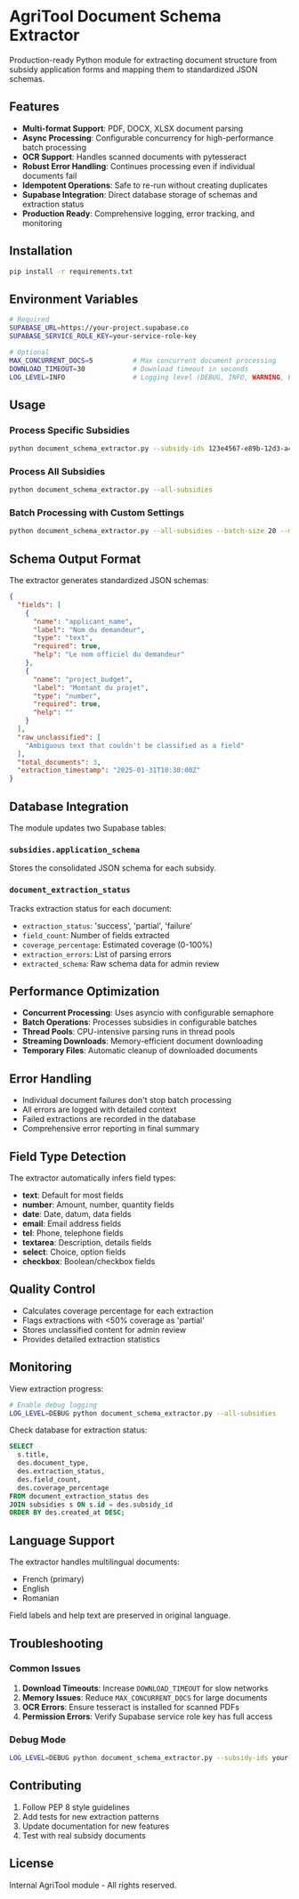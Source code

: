 # AgriTool Document Schema Extractor

Production-ready Python module for extracting document structure from subsidy application forms and mapping them to standardized JSON schemas.

## Features

- **Multi-format Support**: PDF, DOCX, XLSX document parsing
- **Async Processing**: Configurable concurrency for high-performance batch processing
- **OCR Support**: Handles scanned documents with pytesseract
- **Robust Error Handling**: Continues processing even if individual documents fail
- **Idempotent Operations**: Safe to re-run without creating duplicates
- **Supabase Integration**: Direct database storage of schemas and extraction status
- **Production Ready**: Comprehensive logging, error tracking, and monitoring

## Installation

```bash
pip install -r requirements.txt
```

## Environment Variables

```bash
# Required
SUPABASE_URL=https://your-project.supabase.co
SUPABASE_SERVICE_ROLE_KEY=your-service-role-key

# Optional
MAX_CONCURRENT_DOCS=5          # Max concurrent document processing
DOWNLOAD_TIMEOUT=30            # Download timeout in seconds
LOG_LEVEL=INFO                 # Logging level (DEBUG, INFO, WARNING, ERROR)
```

## Usage

### Process Specific Subsidies
```bash
python document_schema_extractor.py --subsidy-ids 123e4567-e89b-12d3-a456-426614174000
```

### Process All Subsidies
```bash
python document_schema_extractor.py --all-subsidies
```

### Batch Processing with Custom Settings
```bash
python document_schema_extractor.py --all-subsidies --batch-size 20 --max-concurrent 10
```

## Schema Output Format

The extractor generates standardized JSON schemas:

```json
{
  "fields": [
    {
      "name": "applicant_name",
      "label": "Nom du demandeur",
      "type": "text",
      "required": true,
      "help": "Le nom officiel du demandeur"
    },
    {
      "name": "project_budget",
      "label": "Montant du projet",
      "type": "number",
      "required": true,
      "help": ""
    }
  ],
  "raw_unclassified": [
    "Ambiguous text that couldn't be classified as a field"
  ],
  "total_documents": 3,
  "extraction_timestamp": "2025-01-31T10:30:00Z"
}
```

## Database Integration

The module updates two Supabase tables:

### `subsidies.application_schema`
Stores the consolidated JSON schema for each subsidy.

### `document_extraction_status`
Tracks extraction status for each document:
- `extraction_status`: 'success', 'partial', 'failure'
- `field_count`: Number of fields extracted
- `coverage_percentage`: Estimated coverage (0-100%)
- `extraction_errors`: List of parsing errors
- `extracted_schema`: Raw schema data for admin review

## Performance Optimization

- **Concurrent Processing**: Uses asyncio with configurable semaphore
- **Batch Operations**: Processes subsidies in configurable batches
- **Thread Pools**: CPU-intensive parsing runs in thread pools
- **Streaming Downloads**: Memory-efficient document downloading
- **Temporary Files**: Automatic cleanup of downloaded documents

## Error Handling

- Individual document failures don't stop batch processing
- All errors are logged with detailed context
- Failed extractions are recorded in the database
- Comprehensive error reporting in final summary

## Field Type Detection

The extractor automatically infers field types:
- **text**: Default for most fields
- **number**: Amount, number, quantity fields
- **date**: Date, datum, data fields
- **email**: Email address fields
- **tel**: Phone, telephone fields
- **textarea**: Description, details fields
- **select**: Choice, option fields
- **checkbox**: Boolean/checkbox fields

## Quality Control

- Calculates coverage percentage for each extraction
- Flags extractions with <50% coverage as 'partial'
- Stores unclassified content for admin review
- Provides detailed extraction statistics

## Monitoring

View extraction progress:
```bash
# Enable debug logging
LOG_LEVEL=DEBUG python document_schema_extractor.py --all-subsidies
```

Check database for extraction status:
```sql
SELECT 
  s.title,
  des.document_type,
  des.extraction_status,
  des.field_count,
  des.coverage_percentage
FROM document_extraction_status des
JOIN subsidies s ON s.id = des.subsidy_id
ORDER BY des.created_at DESC;
```

## Language Support

The extractor handles multilingual documents:
- French (primary)
- English
- Romanian

Field labels and help text are preserved in original language.

## Troubleshooting

### Common Issues

1. **Download Timeouts**: Increase `DOWNLOAD_TIMEOUT` for slow networks
2. **Memory Issues**: Reduce `MAX_CONCURRENT_DOCS` for large documents
3. **OCR Errors**: Ensure tesseract is installed for scanned PDFs
4. **Permission Errors**: Verify Supabase service role key has full access

### Debug Mode
```bash
LOG_LEVEL=DEBUG python document_schema_extractor.py --subsidy-ids your-id
```

## Contributing

1. Follow PEP 8 style guidelines
2. Add tests for new extraction patterns
3. Update documentation for new features
4. Test with real subsidy documents

## License

Internal AgriTool module - All rights reserved.